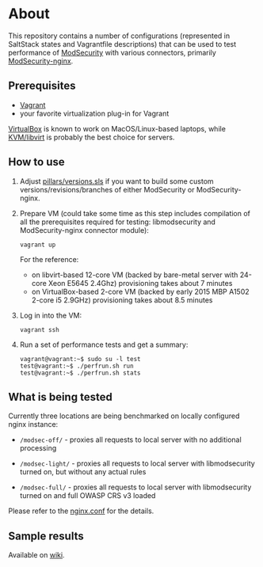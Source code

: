 # About

This repository contains a number of configurations (represented
in SaltStack states and Vagrantfile descriptions) that can be used
to test performance of
[ModSecurity](https://github.com/SpiderLabs/ModSecurity)
with various connectors, primarily
[ModSecurity-nginx](https://github.com/SpiderLabs/ModSecurity-nginx).

## Prerequisites

 * [Vagrant](https://www.vagrantup.com/)
 * your favorite virtualization plug-in for Vagrant

[VirtualBox](https://www.virtualbox.org/)
is known to work on MacOS/Linux-based laptops, while
[KVM/libvirt](https://github.com/vagrant-libvirt/vagrant-libvirt)
is probably the best choice for servers.

## How to use

1. Adjust
[pillars/versions.sls](https://github.com/defanator/modsecurity-performance/blob/master/pillars/versions.sls)
if you want to build some custom versions/revisions/branches
of either ModSecurity or ModSecurity-nginx.

2. Prepare VM (could take some time as this step includes
compilation of all the prerequisites required for testing:
libmodsecurity and ModSecurity-nginx connector module):

    ```
    vagrant up
    ```

    For the reference:

    * on libvirt-based 12-core VM (backed by bare-metal server with 24-core
Xeon E5645 2.4Ghz) provisioning takes about 7 minutes
    * on VirtualBox-based 2-core VM (backed by early 2015 MBP A1502 2-core
i5 2.9GHz) provisioning takes about 8.5 minutes

3. Log in into the VM:

    ```
    vagrant ssh
    ```

4. Run a set of performance tests and get a summary:

    ```
    vagrant@vagrant:~$ sudo su -l test
    test@vagrant:~$ ./perfrun.sh run
    test@vagrant:~$ ./perfrun.sh stats
    ```

## What is being tested

Currently three locations are being benchmarked on locally configured
nginx instance:

* `/modsec-off/` - proxies all requests to local server with no additional
processing

* `/modsec-light/` - proxies all requests to local server with libmodsecurity
turned on, but without any actual rules

* `/modsec-full/` - proxies all requests to local server with libmodsecurity
turned on and full OWASP CRS v3 loaded

Please refer to the [nginx.conf](https://github.com/defanator/modsecurity-performance/blob/master/states/files/etc/nginx/nginx.conf)
for the details.

## Sample results

Available on [wiki](https://github.com/defanator/modsecurity-performance/wiki).
